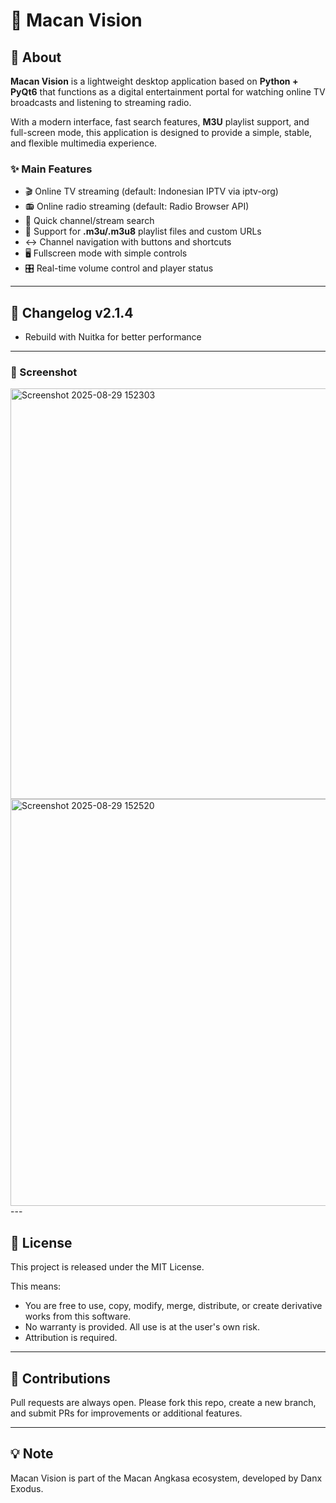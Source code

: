 # 🐅 Macan Vision

## 📖 About
**Macan Vision** is a lightweight desktop application based on **Python + PyQt6** that functions as a digital entertainment portal for watching online TV broadcasts and listening to streaming radio.

With a modern interface, fast search features, **M3U** playlist support, and full-screen mode, this application is designed to provide a simple, stable, and flexible multimedia experience.

### ✨ Main Features
- 🎬 Online TV streaming (default: Indonesian IPTV via iptv-org)
- 📻 Online radio streaming (default: Radio Browser API)
- 🔎 Quick channel/stream search
- 📂 Support for **.m3u/.m3u8** playlist files and custom URLs
- ↔ Channel navigation with buttons and shortcuts
- 🖥 Fullscreen mode with simple controls
- 🎛 Real-time volume control and player status

---
## 📝 Changelog v2.1.4
- Rebuild with Nuitka for better performance
---
### 📸 Screenshot
<img width="901" height="657" alt="Screenshot 2025-08-29 152303" src="https://github.com/user-attachments/assets/646627c5-6051-4b0e-8316-10fb2b28a2b1" />
<img width="902" height="651" alt="Screenshot 2025-08-29 152520" src="https://github.com/user-attachments/assets/bf5beb34-7178-416a-b680-64d66ad3d798" />
---

## 📜 License
This project is released under the MIT License.

This means:
- You are free to use, copy, modify, merge, distribute, or create derivative works from this software.
- No warranty is provided. All use is at the user's own risk.
- Attribution is required.

---

## 🙌 Contributions
Pull requests are always open. Please fork this repo, create a new branch, and submit PRs for improvements or additional features.

---

## 💡 Note
Macan Vision is part of the Macan Angkasa ecosystem, developed by Danx Exodus.
